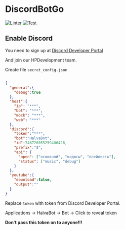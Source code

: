 # DiscordBotGo
[![Linter](https://github.com/HalvaPovidlo/discordBotGo/actions/workflows/linter.yml/badge.svg)](https://github.com/HalvaPovidlo/discordBotGo/actions/workflows/linter.yml) [![Test](https://github.com/HalvaPovidlo/discordBotGo/actions/workflows/test.yml/badge.svg)](https://github.com/HalvaPovidlo/discordBotGo/actions/workflows/test.yml)

## Enable Discord

You need to sign up at [Discord Developer Portal](https://discord.com/developers/applications)

And join our HPDevelopment team.

Create file `secret_config.json`

```json

{
  "general":{
    "debug":true
  },
  "host":{
    "ip": "***",
    "bot": "***",
    "mock": "***",
    "web": "***"
  },
  "discord":{
    "token":"***",
    "bot":"HalvaBot",
    "id":746726055259406426,
    "prefix":"$",
    "api": {
      "open": ["основной", "видосы", "плейлисты"],
      "status": ["music", "debug"]
    }
  },
  "youtube":{
    "download":false,
    "output":""
  }
}
```
Replace `token` with token from Discord Developer Portal.

Applications -> HalvaBot -> Bot -> Click to reveal token

**Don't pass this token on to anyone!!!**

